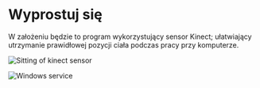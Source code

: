 # Wyprostuj się
W założeniu będzie to program wykorzystujący sensor Kinect; ułatwiający utrzymanie prawidłowej pozycji ciała podczas pracy przy komputerze.

![Sitting of kinect sensor](https://db5pap001files.storage.live.com/y4mbW7yFX3lJFAjXciAay9ES4Iv8lU0kqfiWM9ZQQTChLGOQ2FdxlKCj1eZIL9E16NxprfP2z5R2fnP_aJNyiSIFW8zGbgDRsWRa_2nufQjQS2-OM9WFLT4H_cYAbUv0Twz524awQ1i263yKTf2jppdgfJVuvXlzDw8lgq83VV4W_75t1JKZ52qin2liKXrikqL?width=1024&height=576&cropmode=none "Sitting of kinect sensor")

![Windows service](https://db5pap001files.storage.live.com/y4mbSzEgfD6GGa72hN48JTNjZFvzPJd2sFQvhEiGq-835Ed2gfQBrfY4zxIrpDzZb490znzXNi9IB8S9-GctmzqEtGQ8J2ZgVWX39SeL1CKs0DI_gplEeaysyox2y6znaTVZXKQYX-O_6tXa2_7ToVIIRa_MuETr7Cn1C-TGf1HJoEXsqF1jqhHf_6xTC4B3O61?width=1024&height=338&cropmode=none "Windows service")
